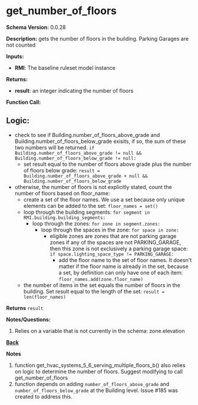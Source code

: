 # get_number_of_floors
**Schema Version:** 0.0.28  

**Description:** gets the number of floors in the building.  Parking Garages are not counted

**Inputs:**  
- **RMI**: The baseline ruleset model instance

**Returns:**  
- **result**: an integer indicating the number of floors
 
**Function Call:**

## Logic:
- check to see if Building.number_of_floors_above_grade and Building.number_of_floors_below_grade exisits, if so, the sum of these two numbers will be returned. `if Building.number_of_floors_above_grade != null && Building.number_of_floors_below_grade != null:`
	- set result equal to the number of floors above grade plus the number of floors below grade: `result = Building.number_of_floors_above_grade + null && Building.number_of_floors_below_grade`
- otherwise, the number of floors is not explicitly stated, count the number of floors based on floor_name:
	- create a set of the floor names.  We use a set because only unique elements can be added to the set: `floor_names = set()`
	- loop through the building segments: `for segment in RMI.building.building_segments:`
		- loop through the zones: `for zone in segment.zones:`
			- loop through the spaces in the zone: `for space in zone:`
				- eligible zones are zones that are not parking garage zones if any of the spaces are not PARKING_GARAGE, then this zone is not exclusively a parking garage space: `if space.lighting_space_type != PARKING_GARAGE:`
					- add the floor name to the set of floor names.  It doesn't matter if the floor name is already in the set, because a set, by definition can only have one of each item: `floor_names.add(zone.floor_name)`
	- the number of items in the set equals the number of floors in the building.  Set result equal to the length of the set: `result = len(floor_names)`

**Returns** `result`

**Notes/Questions:**  
1. Relies on a variable that is not currently in the schema: zone.elevation

**[Back](../_toc.md)**

**Notes**
1.  function get_hvac_systems_5_6_serving_multiple_floors_b() also relies on logic to determine the number of floors.  Suggest modifying to call get_number_of_floors
2.  function depends on adding `number_of_floors_above_grade` and `number_of_floors_below_grade` at the Building level.  Issue #185 was created to address this.
